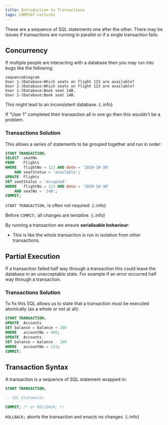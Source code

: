 ```yaml
---
title: Introduction to Transactions
tags: COMP207 Lectures
---
```

These are a sequence of SQL statements one after the other. There may be issues if transactions are running in parallel or if a single transaction fails.

## Concurrency
If multiple people are interacting with a database then you may run into bugs like the following:

```mermaid
sequenceDiagram
User 1-)Database:Which seats on flight 123 are available?
User 2-)Database:Which seats on flight 123 are available?
User 1-)Database:Book seat 14B.
User 2-)Database:Book seat 14B. 
```

This might lead to an inconsistent database.
{:.info}

If "User 1" completed their transaction all in one go then this wouldn't be a problem.

### Transactions Solution
This allows a series of statements to be grouped together and run in order:

```sql
START TRANSACTION;
SELECT	seatNo
FROM	Flights
WHERE	flightNo = 123 AND date = '2020-10-30'
	AND seatStatus = 'available';
UPDATE	Flights
SET	seatStatus = 'occupied'
WHERE	flightNo = 123 AND date = '2020-10-30'
	AND seatNo = '14B';
COMMIT;
```

`START TRANSACTION;` is often not required.
{:.info}

Before `COMMIT;` all changes are tentative.
{:.info}

By running a transaction we ensure **serialisable behaviour**:

* This is like the whole transaction is run in isolation from other transactions.

## Partial Execution
If a transaction failed half way through a transaction this could leave the database in an unacceptable state. For example if an error occurred half way through a transaction.

### Transactions Solution
To fix this SQL allows us to state that a transaction must be executed atomically (as a whole or not at all):

```sql
START TRANSACTION;
UPDATE	Accounts
SET	balance = balance + 100
WHERE	accountNo = 456;
UPDATE	Accounts
SET	balance = balance - 100
WHERE	accountNo = 123;
COMMIT;
```

## Transaction Syntax
A transaction is a sequence of SQL statement wrapped in:

```sql
START TRANSACTION;

-- SQL Statements

COMMIT; /* or ROLLBACK; */
```

`ROLLBACK;` aborts the transaction and enacts no changes.
{:.info}